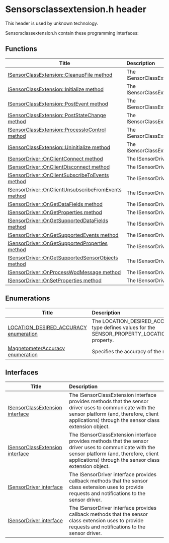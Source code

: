 # Sensorsclassextension.h header


This header is used by unknown technology.

Sensorsclassextension.h contain these programming interfaces:


## Functions

| Title   | Description   |
| ---- |:---- |
| [ISensorClassExtension::CleanupFile method](nf-sensorsclassextension-isensorclassextension-cleanupfile.md) | The ISensorClassExtension |
| [ISensorClassExtension::Initialize method](nf-sensorsclassextension-isensorclassextension-initialize.md) | The ISensorClassExtension |
| [ISensorClassExtension::PostEvent method](nf-sensorsclassextension-isensorclassextension-postevent.md) | The ISensorClassExtension |
| [ISensorClassExtension::PostStateChange method](nf-sensorsclassextension-isensorclassextension-poststatechange.md) | The ISensorClassExtension |
| [ISensorClassExtension::ProcessIoControl method](nf-sensorsclassextension-isensorclassextension-processiocontrol.md) | The ISensorClassExtension |
| [ISensorClassExtension::Uninitialize method](nf-sensorsclassextension-isensorclassextension-uninitialize.md) | The ISensorClassExtension |
| [ISensorDriver::OnClientConnect method](nf-sensorsclassextension-isensordriver-onclientconnect.md) | The ISensorDriver |
| [ISensorDriver::OnClientDisconnect method](nf-sensorsclassextension-isensordriver-onclientdisconnect.md) | The ISensorDriver |
| [ISensorDriver::OnClientSubscribeToEvents method](nf-sensorsclassextension-isensordriver-onclientsubscribetoevents.md) | The ISensorDriver |
| [ISensorDriver::OnClientUnsubscribeFromEvents method](nf-sensorsclassextension-isensordriver-onclientunsubscribefromevents.md) | The ISensorDriver |
| [ISensorDriver::OnGetDataFields method](nf-sensorsclassextension-isensordriver-ongetdatafields.md) | The ISensorDriver |
| [ISensorDriver::OnGetProperties method](nf-sensorsclassextension-isensordriver-ongetproperties.md) | The ISensorDriver |
| [ISensorDriver::OnGetSupportedDataFields method](nf-sensorsclassextension-isensordriver-ongetsupporteddatafields.md) | The ISensorDriver |
| [ISensorDriver::OnGetSupportedEvents method](nf-sensorsclassextension-isensordriver-ongetsupportedevents.md) | The ISensorDriver |
| [ISensorDriver::OnGetSupportedProperties method](nf-sensorsclassextension-isensordriver-ongetsupportedproperties.md) | The ISensorDriver |
| [ISensorDriver::OnGetSupportedSensorObjects method](nf-sensorsclassextension-isensordriver-ongetsupportedsensorobjects.md) | The ISensorDriver |
| [ISensorDriver::OnProcessWpdMessage method](nf-sensorsclassextension-isensordriver-onprocesswpdmessage.md) | The ISensorDriver |
| [ISensorDriver::OnSetProperties method](nf-sensorsclassextension-isensordriver-onsetproperties.md) | The ISensorDriver |

## Enumerations

| Title   | Description   |
| ---- |:---- |
| [LOCATION_DESIRED_ACCURACY enumeration](ne-sensorsclassextension-location-desired-accuracy.md) | The LOCATION_DESIRED_ACCURACY enumeration type defines values for the SENSOR_PROPERTY_LOCATION_DESIRED_ACCURACY property. |
| [MagnetometerAccuracy enumeration](ne-sensorsclassextension-magnetometeraccuracy.md) | Specifies the accuracy of the magnetometer. |

## Interfaces

| Title   | Description   |
| ---- |:---- |
| [ISensorClassExtension interface](nn-sensorsclassextension-isensorclassextension.md) | The ISensorClassExtension interface provides methods that the sensor driver uses to communicate with the sensor platform (and, therefore, client applications) through the sensor class extension object. |
| [ISensorClassExtension interface](nn-sensorsclassextension-isensorclassextension~r1.md) | The ISensorClassExtension interface provides methods that the sensor driver uses to communicate with the sensor platform (and, therefore, client applications) through the sensor class extension object. |
| [ISensorDriver interface](nn-sensorsclassextension-isensordriver.md) | The ISensorDriver interface provides callback methods that the sensor class extension uses to provide requests and notifications to the sensor driver. |
| [ISensorDriver interface](nn-sensorsclassextension-isensordriver~r1.md) | The ISensorDriver interface provides callback methods that the sensor class extension uses to provide requests and notifications to the sensor driver. |
